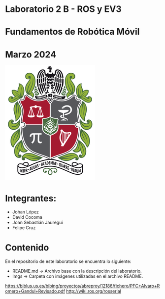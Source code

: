 # Laboratorio 2 B - ROS y EV3
# Fundamentos de Robótica Móvil
# Marzo 2024
![](./Imgs/ESCUDO.png)

# Integrantes:
- Johan López
- David Cocoma
- Joan Sebastián Jauregui
- Felipe Cruz

# Contenido
En el repositorio de este laboratorio se encuentra lo siguiente:
- README.md -> Archivo base con la descripción del laboratorio.
- Imgs -> Carpeta con imágenes utilizadas en el archivo README.

https://biblus.us.es/bibing/proyectos/abreproy/12186/fichero/PFC+Alvaro+Romero+Gandul+Revisado.pdf
http://wiki.ros.org/rosserial
